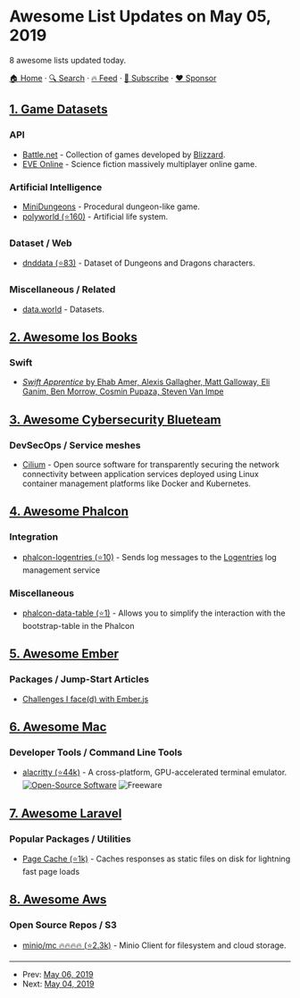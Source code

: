 # Awesome List Updates on May 05, 2019

8 awesome lists updated today.

[🏠 Home](/README.md) · [🔍 Search](https://www.trackawesomelist.com/search/) · [🔥 Feed](https://www.trackawesomelist.com/rss.xml) · [📮 Subscribe](https://trackawesomelist.us17.list-manage.com/subscribe?u=d2f0117aa829c83a63ec63c2f&id=36a103854c) · [❤️  Sponsor](https://github.com/sponsors/theowenyoung)



## [1. Game Datasets](/content/leomaurodesenv/game-datasets/README.md)

### API

*   [Battle.net](https://develop.battle.net/) - Collection of games developed by [Blizzard](https://www.blizzard.com).
*   [EVE Online](https://www.programmableweb.com/api/eve-online-crest-carbon-restful) - Science fiction massively multiplayer online game.

### Artificial Intelligence

*   [MiniDungeons](http://minidungeons.com/) - Procedural dungeon-like game.
*   [polyworld (⭐160)](https://github.com/polyworld/polyworld) - Artificial life system.

### Dataset / Web

*   [dnddata (⭐83)](https://github.com/oganm/dnddata) - Dataset of Dungeons and Dragons characters.

### Miscellaneous / Related

*   [data.world](https://data.world) - Datasets.

## [2. Awesome Ios Books](/content/bystritskiy/awesome-ios-books/README.md)

### Swift

*   [*Swift Apprentice* by Ehab Amer, Alexis Gallagher, Matt Galloway, Eli Ganim, Ben Morrow, Cosmin Pupaza, Steven Van Impe](https://store.raywenderlich.com/products/swift-apprentice)

## [3. Awesome Cybersecurity Blueteam](/content/fabacab/awesome-cybersecurity-blueteam/README.md)

### DevSecOps / Service meshes

*   [Cilium](https://cilium.io/) - Open source software for transparently securing the network connectivity between application services deployed using Linux container management platforms like Docker and Kubernetes.

## [4. Awesome Phalcon](/content/phalcon/awesome-phalcon/README.md)

### Integration

*   [phalcon-logentries (⭐10)](https://github.com/phalcon-orphanage/phalcon-logentries) - Sends log messages to the [Logentries](https://logentries.com/) log management service

### Miscellaneous

*   [phalcon-data-table (⭐1)](https://github.com/maslo2017/phalcon-data-table) - Allows you to simplify the interaction with the bootstrap-table in the Phalcon

## [5. Awesome Ember](/content/ember-community-russia/awesome-ember/README.md)

### Packages / Jump-Start Articles

*   [Challenges I face(d) with Ember.js](https://medium.com/@sarbbottam/challenges-i-face-with-ember-js-59bfba30416e)

## [6. Awesome Mac](/content/jaywcjlove/awesome-mac/README.md)

### Developer Tools / Command Line Tools

*   [alacritty (⭐44k)](https://github.com/jwilm/alacritty) - A cross-platform, GPU-accelerated terminal emulator. [![Open-Source Software](https://jaywcjlove.github.io/sb/ico/min-oss.svg "Open Source Software")](https://github.com/jwilm/alacritty) ![Freeware](https://jaywcjlove.github.io/sb/ico/min-free.svg "Freeware")

## [7. Awesome Laravel](/content/chiraggude/awesome-laravel/README.md)

### Popular Packages / Utilities

*   [Page Cache (⭐1k)](https://github.com/JosephSilber/page-cache) - Caches responses as static files on disk for lightning fast page loads

## [8. Awesome Aws](/content/donnemartin/awesome-aws/README.md)

### Open Source Repos / S3

*   [minio/mc :fire::fire::fire::fire: (⭐2.3k)](https://github.com/minio/mc) -  Minio Client for filesystem and cloud storage.

---

- Prev: [May 06, 2019](/content/2019/05/06/README.md)
- Next: [May 04, 2019](/content/2019/05/04/README.md)